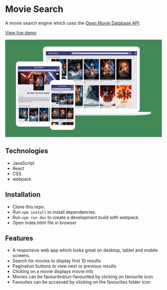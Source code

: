 # Movie Search

A movie search engine which uses the [Open Movie Database API](https://www.omdbapi.com/).

[View live demo](https://movie-search.netlify.com/)

![ScreenShot](/screenshots/reactCinemaGithub.png)

## Technologies

- JavaScript
- React
- CSS
- webpack

## Installation

- Clone this repo.
- Run `npm install` to install dependencies.
- Run `npm run dev` to create a development build with webpack.
- Open index.html file in browser

## Features

- A responsive web app which looks great on desktop, tablet and mobile screens.
- Search for movies to display first 10 results
- Pagination buttons to view next or previous results
- Clicking on a movie displays movie info
- Movies can be favourited/un-favourited by clicking on favourite icon
- Favouites can be accessed by clicking on the favourites folder icon
